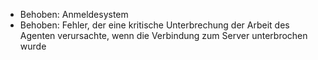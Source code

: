 - Behoben: Anmeldesystem
- Behoben: Fehler, der eine kritische Unterbrechung der Arbeit des Agenten verursachte, wenn die Verbindung zum Server unterbrochen wurde